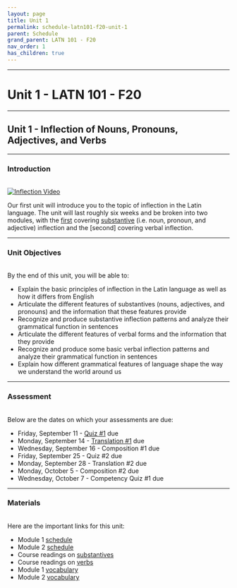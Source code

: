 ```yaml
---
layout: page
title: Unit 1
permalink: schedule-latn101-f20-unit-1
parent: Schedule
grand_parent: LATN 101 - F20
nav_order: 1
has_children: true
---
```

***

# Unit 1 - LATN 101 - F20

***

## Unit 1 - Inflection of Nouns, Pronouns, Adjectives, and Verbs

***

### Introduction
&nbsp;  
[![Inflection Video](http://img.youtube.com/vi/5g1sz9qRNJ0/0.jpg)](http://www.youtube.com/watch?v=5g1sz9qRNJ0 "Inflection Video")

Our first unit will introduce you to the topic of inflection in the Latin language. The unit will last roughly six weeks and be broken into two modules, with the [first](https://dominicmachado.github.io/schedule-latn101-f20-module-1) covering [substantive](https://dominicmachado.github.io/schedule-latn101-f20-module-2) (i.e. noun, pronoun, and adjective) inflection and the [second] covering verbal inflection.

***

### Unit Objectives
&nbsp;  
By the end of this unit, you will be able to:

- Explain the basic principles of inflection in the Latin language as well as how it differs from English
- Articulate the different features of substantives (nouns, adjectives, and pronouns) and the information that these features provide
- Recognize and produce substantive inflection patterns and analyze their grammatical function in sentences
- Articulate the different features of verbal forms and the information that they provide
- Recognize and produce some basic verbal inflection patterns and analyze their grammatical function in sentences
- Explain how different grammatical features of language shape the way we understand the world around us

***

### Assessment
&nbsp;  
Below are the dates on which your assessments are due:
- Friday, September 11 - [Quiz #1](https://docs.google.com/forms/d/1mzJV4uSfUrmIVzszkPXCbZa0wYC-AqmBcP7_o4u25bA/edit) due
- Monday, September 14 - [Translation #1](https://docs.google.com/document/d/1K5MlRUVpuj5Bvg-q0KsB1H_nPBb4ARFoyCVjAC0vhJg/edit) due
- Wednesday, September 16 - Composition #1 due
- Friday, September 25 - Quiz #2 due
- Monday, September 28 - Translation #2 due
- Monday, October 5 - Composition #2 due
- Wednesday, October 7 - Competency Quiz #1 due

***

### Materials
&nbsp;  
Here are the important links for this unit:
- Module 1 [schedule](https://dominicmachado.github.io/schedule-latn101-f20-module-1)
- Module 2 [schedule](https://dominicmachado.github.io/schedule-latn101-f20-module-2)
- Course readings on [substantives](https://lingualatina.github.io/textbook/presentation/01-nouns-adjs-pron/)
- Course readings on [verbs](https://lingualatina.github.io/textbook/presentation/02-verbs/)
- Module 1 [vocabulary](https://lingualatina.github.io/textbook/vocabulary/01-nouns-adjs-pron/)
- Module 2 [vocabulary](https://lingualatina.github.io/textbook/vocabulary/02-verbs/)
